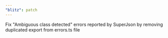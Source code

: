 ```yaml
---
"blitz": patch
---
```


Fix "Ambiguous class detected" errors reported by SuperJson by removing duplicated export from errors.ts file
